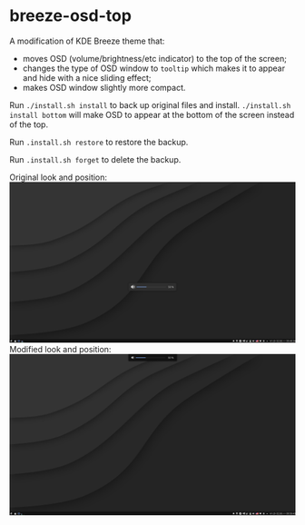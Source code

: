 # breeze-osd-top

A modification of KDE Breeze theme that:
* moves OSD (volume/brightness/etc indicator)
to the top of the screen;
* changes the type of OSD window to `tooltip` which makes it to appear and hide with a nice sliding effect;
* makes OSD window slightly more compact.

Run `./install.sh install` to back up original files and install. 
`./install.sh install bottom` will make OSD to appear at the bottom of the screen instead of the top.

Run `.install.sh restore` to restore the backup.

Run `.install.sh forget` to delete the backup.

Original look and position:
![](screenshots/original.png)
Modified look and position:
![](screenshots/modified.png)
